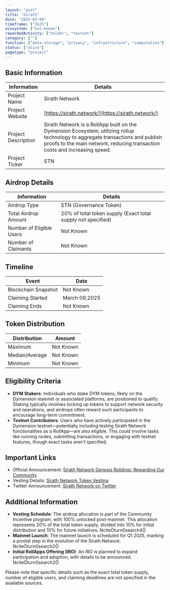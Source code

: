 ```yaml
---
layout: "post"
title: "Sirath"
date: "2025-03-09"
timeframe: ["2k25"]
ecosystem: ["not-known"]
rewardedActivity: ["holder", "testnet"]
category: [""]
function: ["data-storage", "privacy", "infrastructure", "computation"]
status: ["alive"]
pagetype: "project"
---
```


## Basic Information

| Information         | Details                                                                                                                                                                                                      |
| ------------------- | ------------------------------------------------------------------------------------------------------------------------------------------------------------------------------------------------------------ |
| Project Name        | Sirath Network                                                                                                                                                                                               |
| Project Website     | [https://sirath.network/](https://sirath.network/)                                                                                                                                                           |
| Project Description | Sirath Network is a RollApp built on the Dymension Ecosystem, utilizing rollup technology to aggregate transactions and publish proofs to the main network, reducing transaction costs and increasing speed. |
| Project Ticker      | STN                                                                                                                                                                                                          |

## Airdrop Details

| Information              | Details                                                      |
| ------------------------ | ------------------------------------------------------------ |
| Airdrop Type             | STN (Governance Token)                                       |
| Total Airdrop Amount     | 20% of total token supply (Exact total supply not specified) |
| Number of Eligible Users | Not Known                                                    |
| Number of Claimants      | Not Known                                                    |

## Timeline

| Event               | Date          |
| ------------------- | ------------- |
| Blockchain Snapshot | Not Known     |
| Claiming Started    | March 09,2025 |
| Claiming Ends       | Not Known     |

## Token Distribution

| Distribution   | Amount    |
| -------------- | --------- |
| Maximum        | Not Known |
| Median/Average | Not Known |
| Minimum        | Not Known |

## Eligibility Criteria

- **DYM Stakers**: Individuals who stake DYM tokens, likely on the Dymension mainnet or associated platforms, are positioned to qualify. Staking typically involves locking up tokens to support network security and operations, and airdrops often reward such participants to encourage long-term commitment.
- **Testnet Contributors**: Users who have actively participated in the Dymension testnet—potentially including testing Sirath Network functionalities as a RollApp—are also eligible. This could involve tasks like running nodes, submitting transactions, or engaging with testnet features, though exact tasks aren't specified.

## Important Links

- Official Announcement: [Sirath Network Genesis Rolldrop: Rewarding Our Community](https://sirath.network/articles/sirath-genesis)
- Vesting Details: [Sirath Network Token Vesting](https://docs.sirath.network/learn/tokenomics/vesting#community-incentive)
- Twitter Announcement: [Sirath Network on Twitter](https://x.com/SirathNetwork/status/1898773309380333925)

## Additional Information

- **Vesting Schedule**: The airdrop allocation is part of the Community Incentive program, with 100% unlocked post-mainnet. This allocation represents 20% of the total token supply, divided into 10% for initial distribution and 10% for future initiatives. citeturn0search4
- **Mainnet Launch**: The mainnet launch is scheduled for Q1 2025, marking a pivotal step in the evolution of the Sirath Network. citeturn0search2
- **Initial RollApps Offering (IRO)**: An IRO is planned to expand participation and adoption, with details to be announced. citeturn0search2

Please note that specific details such as the exact total token supply, number of eligible users, and claiming deadlines are not specified in the available sources.